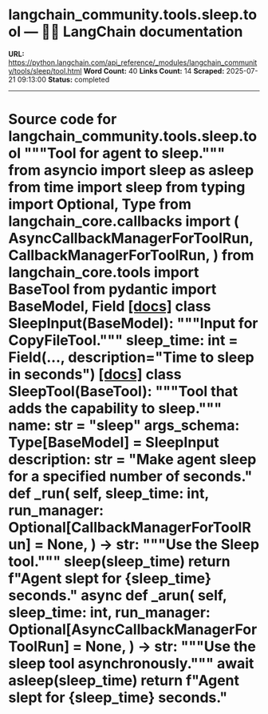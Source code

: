 # langchain_community.tools.sleep.tool — 🦜🔗 LangChain  documentation

**URL:** https://python.langchain.com/api_reference/_modules/langchain_community/tools/sleep/tool.html
**Word Count:** 40
**Links Count:** 14
**Scraped:** 2025-07-21 09:13:00
**Status:** completed

---

# Source code for langchain\_community.tools.sleep.tool               """Tool for agent to sleep."""          from asyncio import sleep as asleep     from time import sleep     from typing import Optional, Type          from langchain_core.callbacks import (         AsyncCallbackManagerForToolRun,         CallbackManagerForToolRun,     )     from langchain_core.tools import BaseTool     from pydantic import BaseModel, Field                              [[docs]](https://python.langchain.com/api_reference/community/tools/langchain_community.tools.sleep.tool.SleepInput.html#langchain_community.tools.sleep.tool.SleepInput)     class SleepInput(BaseModel):         """Input for CopyFileTool."""              sleep_time: int = Field(..., description="Time to sleep in seconds")                                             [[docs]](https://python.langchain.com/api_reference/community/tools/langchain_community.tools.sleep.tool.SleepTool.html#langchain_community.tools.sleep.tool.SleepTool)     class SleepTool(BaseTool):         """Tool that adds the capability to sleep."""              name: str = "sleep"         args_schema: Type[BaseModel] = SleepInput         description: str = "Make agent sleep for a specified number of seconds."              def _run(             self,             sleep_time: int,             run_manager: Optional[CallbackManagerForToolRun] = None,         ) -> str:             """Use the Sleep tool."""             sleep(sleep_time)             return f"Agent slept for {sleep_time} seconds."              async def _arun(             self,             sleep_time: int,             run_manager: Optional[AsyncCallbackManagerForToolRun] = None,         ) -> str:             """Use the sleep tool asynchronously."""             await asleep(sleep_time)             return f"Agent slept for {sleep_time} seconds."